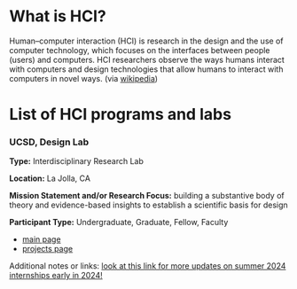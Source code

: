 # What is HCI?
Human–computer interaction (HCI) is research in the design and the use of computer technology, which focuses on the interfaces between people (users) and computers. HCI researchers observe the ways humans interact with computers and design technologies that allow humans to interact with computers in novel ways. (via [wikipedia](https://en.wikipedia.org/wiki/Human%E2%80%93computer_interaction#:~:text=Human%E2%80%93computer%20interaction%20(HCI),with%20computers%20in%20novel%20ways.))

# List of HCI programs and labs

### UCSD, Design Lab

**Type:** Interdisciplinary Research Lab

**Location:** La Jolla, CA

**Mission Statement and/or Research Focus:** building a substantive body of theory and evidence-based insights to establish a scientific basis for design

**Participant Type:** Undergraduate, Graduate, Fellow, Faculty

- [main page](https://designlab.ucsd.edu/)
- [projects page](https://designlab.ucsd.edu/research/)


Additional notes or links: [look at this link for more updates on summer 2024 internships  early in 2024!](https://designlab.ucsd.edu/jobs/internships/)


